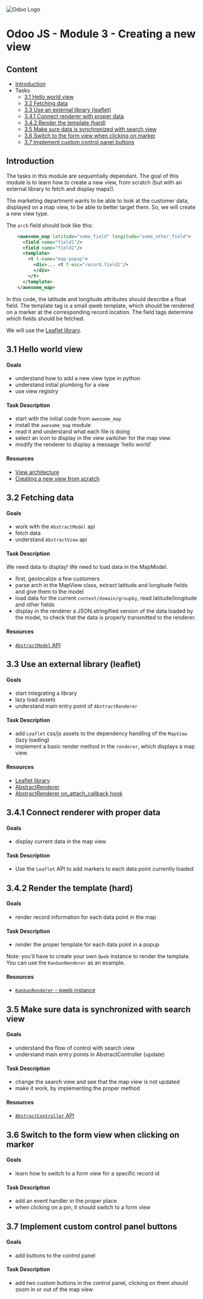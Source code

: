 ![Odoo Logo](https://odoocdn.com/openerp_website/static/src/img/assets/png/odoo_logo_small.png)

# Odoo JS - Module 3 - Creating a new view

## Content

- [Introduction](#introduction)
- Tasks
    - [3.1 Hello world view](#31-hello-world-view)
    - [3.2 Fetching data](#32-fetching-data)
    - [3.3 Use an external library (leaflet)](#33-use-an-external-library-leaflet)
    - [3.4.1 Connect renderer with proper data](#341-connect-renderer-with-proper-data)
    - [3.4.2 Render the template (hard)](#342-render-the-template-hard)
    - [3.5 Make sure data is synchronized with search view](#35-make-sure-data-is-synchronized-with-search-view)
    - [3.6 Switch to the form view when clicking on marker](#36-switch-to-the-form-view-when-clicking-on-marker)
    - [3.7 Implement custom control panel buttons](#37-implement-custom-control-panel-buttons)

## Introduction

The tasks in this module are sequentially dependant. The goal of this module is
to learn how to create a new view, from scratch (but with an external library
to fetch and display maps!).

The marketing department wants to be able to look at the customer data,
displayed on a map view, to be able to better target them. So, we will create a
new view type.

The `arch` field should look like this:

```xml
    <awesome_map latitude="some_field" longitude="some_other_field">
      <field name="field1"/>
      <field name="field2"/>
      <template>
        <t t-name="map-popup">
          <div>... <t t-esc="record.field1"/>
          </div>
        </t>
      </template>
    </awesome_map>
```

In this code, the latitude and longitude attributes should describe a float field.
The template tag is a small qweb template, which should be rendered on a marker
at the corresponding record location.  The field tags determine which fields
should be fetched.

We will use the [Leaflet library](https://leafletjs.com/).

## 3.1 Hello world view

#### Goals

- understand how to add a new view type in python
- understand initial plumbing for a view
- use view registry

#### Task Description

- start with the initial code from `awesome_map`
- install the `awesome_map` module
- read it and understand what each file is doing
- select an icon to display in the view switcher for the map view
- modify the renderer to display a message 'hello world'

#### Resources

* [View architecture](https://www.odoo.com/documentation/12.0/reference/javascript_reference.html#views)
* [Creating a new view from scratch](https://www.odoo.com/documentation/12.0/reference/javascript_cheatsheet.html#creating-a-new-view-from-scratch)


## 3.2 Fetching data

#### Goals

- work with the `AbstractModel` api
- fetch data
- understand `AbstractView` api

#### Task Description

We need data to display! We need to load data in the MapModel.

- first, geolocalize a few customers
- parse arch in the MapView class, extract latitude and longitude fields and
  give them to the model
- load data for the current `context/domain/groupby`, read latitude/longitude
  and other fields
- display in the renderer a JSON.stringified version of the data loaded by the
  model, to check that the data is properly transmitted to the renderer.

#### Resources

* [`AbstractModel` API](https://github.com/odoo/odoo/blob/57decbbed6d3d8899b09a58361ae9b30d39a9c03/addons/web/static/src/js/views/abstract_model.js)


## 3.3 Use an external library (leaflet)

#### Goals

- start integrating a library
- lazy load assets
- understand main entry point of `AbstractRenderer`

#### Task Description

- add `Leaflet` css/js assets to the dependency handling of the `MapView` (lazy
  loading)
- implement a basic render method in the `renderer`, which displays a map view.

#### Resources

- [Leaflet library](https://leafletjs.com/)
- [AbstractRenderer](https://github.com/odoo/odoo/blob/57decbbed6d3d8899b09a58361ae9b30d39a9c03/addons/web/static/src/js/views/abstract_renderer.js)
- [AbstractRenderer on_attach_callback hook](https://github.com/odoo/odoo/blob/57decbbed6d3d8899b09a58361ae9b30d39a9c03/addons/web/static/src/js/views/abstract_renderer.js#L42)


## 3.4.1 Connect renderer with proper data

#### Goals

- display current data in the map view

#### Task Description

- Use the `Leaflet` API to add markers to each data point currently loaded


## 3.4.2 Render the template (hard)

#### Goals

- render record information for each data point in the map

#### Task Description

- render the proper template for each data point in a popup

Note: you'll have to create your own `Qweb` instance to render the template. You
can use the `KanbanRenderer` as an example.

#### Resources

- [`KanbanRenderer` - qweb instance](https://github.com/odoo/odoo/blob/57decbbed6d3d8899b09a58361ae9b30d39a9c03/addons/web/static/src/js/views/kanban/kanban_renderer.js#L106)


## 3.5 Make sure data is synchronized with search view

#### Goals

- understand the flow of control with search view
- understand main entry points in AbstractController (update)

#### Task Description

- change the search view and see that the map view is not updated
- make it work, by implementing the proper method

#### Resources

- [`AbstractController` API](https://github.com/odoo/odoo/blob/57decbbed6d3d8899b09a58361ae9b30d39a9c03/addons/web/static/src/js/views/abstract_controller.js)


## 3.6 Switch to the form view when clicking on marker

#### Goals

- learn how to switch to a form view for a specific record id

#### Task Description

- add an event handler in the proper place
- when clicking on a pin, it should switch to a form view


## 3.7 Implement custom control panel buttons

#### Goals

- add buttons to the control panel

#### Task Description

- add two custom buttons in the control panel, clicking on them should zoom in
  or out of the map view


